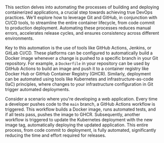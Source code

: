 This section delves into automating the processes of building and deploying containerized applications, a crucial step towards achieving true DevOps practices. We'll explore how to leverage Git and GitHub, in conjunction with CI/CD tools, to streamline the entire container lifecycle, from code commit to production deployment. Automating these processes reduces manual errors, accelerates release cycles, and ensures consistency across different environments.

Key to this automation is the use of tools like GitHub Actions, Jenkins, or GitLab CI/CD. These platforms can be configured to automatically build a Docker image whenever a change is pushed to a specific branch in your Git repository. For example, a `Dockerfile` in your repository can be used by GitHub Actions to build an image and push it to a container registry like Docker Hub or GitHub Container Registry (GHCR). Similarly, deployment can be automated using tools like Kubernetes and infrastructure-as-code (IaC) principles, where changes to your infrastructure configuration in Git trigger automated deployments.

Consider a scenario where you're developing a web application. Every time a developer pushes code to the `main` branch, a GitHub Actions workflow is triggered. This workflow builds a Docker image, runs automated tests, and if all tests pass, pushes the image to GHCR. Subsequently, another workflow is triggered to update the Kubernetes deployment with the new image tag, automatically deploying the updated application. This entire process, from code commit to deployment, is fully automated, significantly reducing the time and effort required for releases.